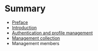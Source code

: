 # Summary

* [Preface](README.md)
* [Introduction](chapters/introduction.md)
* [Authentication and profile management](chapters/authenticationAndProfileManagement.md)
* [Management collection](chapters/managementCollection.md)
* Management members

